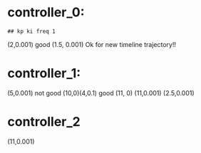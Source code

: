 # controller_0:
    ## kp ki freq 1 
(2,0.001)  good 
(1.5, 0.001)   Ok for new timeline trajectory!!

# controller_1:
(5,0.001) not good
(10,0)(4,0.1)  good
(11, 0)
(11,0.001)
(2.5,0.001)

# controller_2
(11,0.001)
